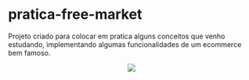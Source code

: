 # pratica-free-market
Projeto criado para colocar em pratica alguns conceitos que venho estudando, implementando algumas funcionalidades de um ecommerce bem famoso.

<p align="center">
<img src="https://media.giphy.com/media/GdJz3mScUhC5W/giphy.gif"/>
</p>
